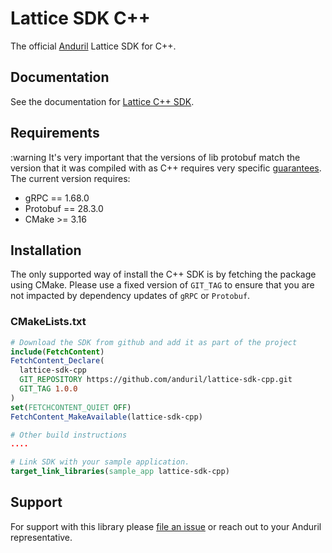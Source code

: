 # Lattice SDK C++

The official [Anduril](https://www.anduril.com/) Lattice SDK for C++.

## Documentation

See the documentation for [Lattice C++ SDK](https://docs.anduril.com/sdks/cpp).

## Requirements

:warning It's very important that the versions of lib protobuf match the version that it was compiled with as C++ requires very specific [guarantees](https://protobuf.dev/support/cross-version-runtime-guarantee/#cpp). The current version requires:

* gRPC == 1.68.0
* Protobuf == 28.3.0
* CMake >= 3.16

## Installation

The only supported way of install the C++ SDK is by fetching the package using CMake. Please use a fixed version of `GIT_TAG` to ensure that
you are not impacted by dependency updates of `gRPC` or `Protobuf`. 

### CMakeLists.txt

```cmake
# Download the SDK from github and add it as part of the project
include(FetchContent)
FetchContent_Declare(
  lattice-sdk-cpp
  GIT_REPOSITORY https://github.com/anduril/lattice-sdk-cpp.git
  GIT_TAG 1.0.0
)
set(FETCHCONTENT_QUIET OFF)
FetchContent_MakeAvailable(lattice-sdk-cpp)

# Other build instructions
....

# Link SDK with your sample application.
target_link_libraries(sample_app lattice-sdk-cpp)
``` 

## Support

For support with this library please [file an issue](https://github.com/anduril/lattice-sdk-cpp/issues/new) or reach out to your Anduril representative. 


